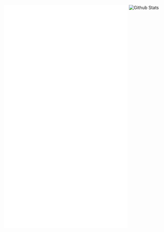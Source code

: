 <img src="/github-metrics.svg" alt="Metrics" width="400"> <img src="https://github-readme-stats.vercel.app/api?username=horanmustaplot&show_icons=true&theme=transparent" alt="Github Stats" style="vertical-align:top">
